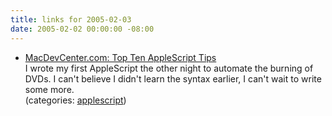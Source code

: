 ```yaml
---
title: links for 2005-02-03
date: 2005-02-02 00:00:00 -08:00
---
```


<ul class="delicious">
	<li>
		<div class="delicious-link"><a href="http://www.macdevcenter.com/pub/a/mac/2005/02/01/applscrpt_mm.html?CMP=ILC-macrss&ATT=Top+Ten+AppleScript+Tips">MacDevCenter.com: Top Ten AppleScript Tips</a></div>
		<div class="delicious-extended">I wrote my first AppleScript the other night to automate the burning of DVDs. I can't believe I didn't learn the syntax earlier, I can't wait to write some more.</div>
		<div class="delicious-categories">(categories: <a href="http://del.icio.us/torrez/applescript">applescript</a>)</div>
	</li>
</ul>
